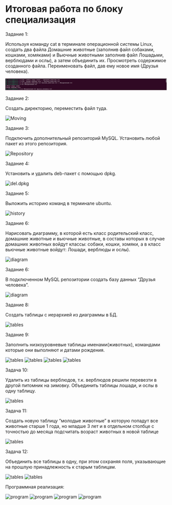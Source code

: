 ﻿# Итоговая работа по блоку специализация


Задание 1:

Используя команду cat в терминале операционной системы Linux, создать два файла Домашние животные (заполнив файл собаками, кошками, хомяками) и Вьючные животными заполнив файл Лошадьми, верблюдами и ослы), а затем объединить их. Просмотреть содержимое созданного файла. Переименовать файл, дав ему новое имя (Друзья человека).

![Cat](pets/image/Screenshot_1.jpg)


Задание 2:

Создать директорию, переместить файл туда.

![Moving](D:\javaPro1\Final_test\pets\image\Screenshot_2.jpg)

Задание 3:

Подключить дополнительный репозиторий MySQL. Установить любой пакет из этого репозитория.

![Repository](D:\javaPro1\Final_test\pets\image\Screenshot_3.jpg)

Задание 4:

Установить и удалить deb-пакет с помощью dpkg.

![del.dpkg](D:\javaPro1\Final_test\pets\image\Screenshot_4.jpg)

Задание 5:

Выложить историю команд в терминале ubuntu.

![history](D:\javaPro1\Final_test\pets\image\Screenshot_5.jpg)

Задание 6:

Нарисовать диаграмму, в которой есть класс родительский класс, домашние животные и вьючные животные, в составы которых в случае домашних животных войдут классы: собаки, кошки, хомяки, а в класс вьючные животные войдут: Лошади, верблюды и ослы).

![diagram](D:\javaPro1\Final_test\pets\image\Friends.jpg)

Задание 6:

В подключенном MySQL репозитории создать базу данных “Друзья человека”.

![diagram](D:\javaPro1\Final_test\pets\image\Screenshot_6.jpg)

Задание 8:

Создать таблицы с иерархией из диаграммы в БД.

![tables](D:\javaPro1\Final_test\pets\image\Screenshot_8.jpg)

Задание 9:

Заполнить низкоуровневые таблицы именами(животных), командами которые они выполняют и датами рождения.

![tables](D:\javaPro1\Final_test\pets\image\Screenshot_9.jpg)
![tables](D:\javaPro1\Final_test\pets\image\Screenshot_10.jpg)
![tables](D:\javaPro1\Final_test\pets\image\Screenshot_11.jpg)
![tables](D:\javaPro1\Final_test\pets\image\Screenshot_12.jpg)

Задача 10:

Удалить из таблицы верблюдов, т.к. верблюдов решили перевезти в другой питомник на зимовку.
Объединить таблицы лошади, и ослы в одну таблицу.

![tables](D:\javaPro1\Final_test\pets\image\Screenshot_13.jpg)

Задача 11:

Создать новую таблицу “молодые животные” в которую попадут все животные старше 1 года, но младше 3 лет и в отдельном столбце с точностью до месяца подсчитать возраст животных в новой таблице

![tables](D:\javaPro1\Final_test\pets\image\Screenshot_14.jpg)

Задача 12:

Объединить все таблицы в одну, при этом сохраняя поля, указывающие на прошлую принадлежность к старым таблицам.

![tables](D:\javaPro1\Final_test\pets\image\Screenshot_15.jpg)
![tables](D:\javaPro1\Final_test\pets\image\Screenshot_7.jpg)


Программная реализация:


![program](D:\javaPro1\Final_test\pets\image\Screenshot_16.jpg)
![program](D:\javaPro1\Final_test\pets\image\Screenshot_17.jpg)
![program](D:\javaPro1\Final_test\pets\image\Screenshot_18.jpg)
![program](D:\javaPro1\Final_test\pets\image\Screenshot_19.jpg)
